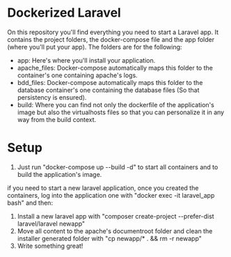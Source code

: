 # Dockerized Laravel #

On this repository you'll find everything you need to start a Laravel app.
It contains the project folders, the docker-compose file and the app folder (where
you'll put your app).
The folders are for the following:

* app: Here's where you'll install your application.
* apache_files: Docker-compose automatically maps this folder to the container's one containing apache's logs.
* bdd_files: Docker-compose automatically maps this folder to the database container's one containing the database files (So that persistency is ensured).
* build: Where you can find not only the dockerfile of the application's image but also the virtualhosts files so that you can personalize it in any way from the build context.


# Setup #

1. Just run "docker-compose up --build -d" to start all containers and to build the application's image.

if you need to start a new laravel application, once you created the containers, log into the application one with "docker exec  -it laravel_app bash" and then:

1. Install a new laravel app with "composer create-project --prefer-dist laravel/laravel newapp"
2. Move all content to the apache's documentroot folder and clean the installer generated folder with "cp newapp/* . && rm -r newapp"
3. Write something great!